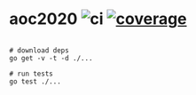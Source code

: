 # aoc2020 ![ci](https://github.com/arnoschutijzer/aoc2020/workflows/Go/badge.svg) [![coverage](https://codecov.io/gh/arnoschutijzer/aoc2020/branch/main/graph/badge.svg?token=1M0BEY7O32)](https://codecov.io/gh/arnoschutijzer/aoc2020)


```

# download deps
go get -v -t -d ./...

# run tests
go test ./...

```
